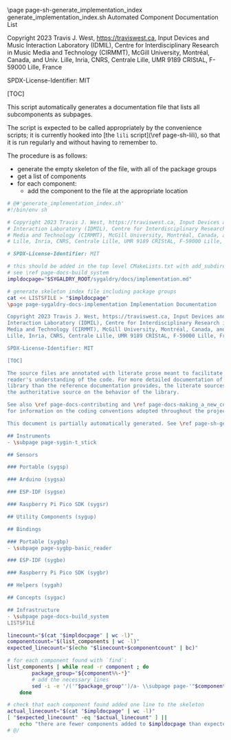 \page page-sh-generate_implementation_index generate_implementation_index.sh Automated Component Documentation List

Copyright 2023 Travis J. West, https://traviswest.ca, Input Devices and Music
Interaction Laboratory (IDMIL), Centre for Interdisciplinary Research in Music
Media and Technology (CIRMMT), McGill University, Montréal, Canada, and Univ.
Lille, Inria, CNRS, Centrale Lille, UMR 9189 CRIStAL, F-59000 Lille, France

SPDX-License-Identifier: MIT

[TOC]

This script automatically generates a documentation file that lists all
subcomponents as subpages.

The script is expected to be called appropriately by the convenience scripts;
it is currently hooked into [the `lili` script](\ref page-sh-lili), so that it
is run regularly and without having to remember to.

The procedure is as follows:

- generate the empty skeleton of the file, with all of the package groups
- get a list of components
- for each component:
    - add the component to the file at the appropriate location

```sh
# @#'generate_implementation_index.sh'
#!/bin/env sh

# Copyright 2023 Travis J. West, https://traviswest.ca, Input Devices and Music
# Interaction Laboratory (IDMIL), Centre for Interdisciplinary Research in Music
# Media and Technology (CIRMMT), McGill University, Montréal, Canada, and Univ.
# Lille, Inria, CNRS, Centrale Lille, UMR 9189 CRIStAL, F-59000 Lille, France

# SPDX-License-Identifier: MIT

# this should be added in the top level CMakeLists.txt with add_subdirectory
# see \ref page-docs-build_system
impldocpage="$SYGALDRY_ROOT/sygaldry/docs/implementation.md"

# generate skeleton index file including package groups
cat << LISTSFILE > "$impldocpage"
\page page-sygaldry-docs-implementation Implementation Documentation

Copyright 2023 Travis J. West, https://traviswest.ca, Input Devices and Music
Interaction Laboratory (IDMIL), Centre for Interdisciplinary Research in Music
Media and Technology (CIRMMT), McGill University, Montréal, Canada, and Univ.
Lille, Inria, CNRS, Centrale Lille, UMR 9189 CRIStAL, F-59000 Lille, France

SPDX-License-Identifier: MIT

[TOC]

The source files are annotated with literate prose meant to facilitate the
reader's understanding of the code. For more detailed documentation of the
library than the reference documentation provides, the literate sources are
the authoritative source on the behavior of the library.

See also \ref page-docs-contributing and \ref page-docs-making_a_new_component
for information on the coding conventions adopted throughout the project.

This document is partially automatically generated. See \ref page-sh-generate_implementation_index.

## Instruments
- \subpage page-sygin-t_stick

## Sensors

### Portable (sygsp)

### Arduino (sygsa)

### ESP-IDF (sygse)

### Raspberry Pi Pico SDK (sygsr)

## Utility Components (sygup)

## Bindings

### Portable (sygbp)
- \subpage page-sygbp-basic_reader

### ESP-IDF (sygbe)

### Raspberry Pi Pico SDK (sygbr)

## Helpers (sygah)

## Concepts (sygac)

## Infrastructure
- \subpage page-docs-build_system
LISTSFILE

linecount="$(cat "$impldocpage" | wc -l)"
componentcount="$(list_components | wc -l)"
expected_linecount="$(echo "$linecount+$componentcount" | bc)"

# for each component found with `find`:
list_components | while read -r component ; do
        package_group="${component%%-*}"
        # add the necessary lines
        sed -i -e '/('"$package_group"')/a- \\subpage page-'"$component" "$impldocpage"
    done

# check that each component found added one line to the skeleton
actual_linecount="$(cat "$impldocpage" | wc -l)"
[ "$expected_linecount" -eq "$actual_linecount" ] ||
    echo "there are fewer components added to $impldocpage than expected; is there a new package group? See $0 for more information"
# @/
```
